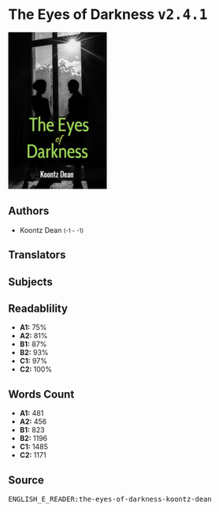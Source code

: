 # The Eyes of Darkness <kbd>v2.4.1</kbd>

![](./cover.medium.jpg "")

## Authors


 - Koontz Dean <small>(-1 - -1)</small>

## Translators



## Subjects



## Readablility


 - **A1:** 75%
 - **A2:** 81%
 - **B1:** 87%
 - **B2:** 93%
 - **C1:** 97%
 - **C2:** 100%

## Words Count


 - **A1:** 481
 - **A2:** 456
 - **B1:** 823
 - **B2:** 1196
 - **C1:** 1485
 - **C2:** 1171

## Source


<kbd>ENGLISH_E_READER:the-eyes-of-darkness-koontz-dean</kbd>
